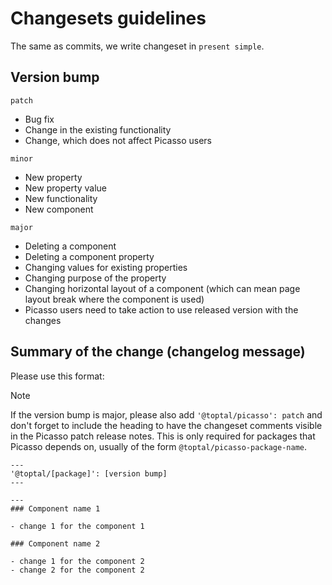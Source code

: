 # Changesets guidelines

The same as commits, we write changeset in `present simple`.

## Version bump
`patch`

- Bug fix
- Change in the existing functionality
- Change, which does not affect Picasso users

`minor`

- New property
- New property value
- New functionality
- New component

`major`

- Deleting a component
- Deleting a component property
- Changing values for existing properties
- Changing purpose of the property
- Changing horizontal layout of a component (which can mean page layout break where the component is used)
- Picasso users need to take action to use released version with the changes

## Summary of the change (changelog message)

Please use this format:

> [!NOTE]
> If the version bump is major, please also add `'@toptal/picasso': patch` and don't forget to include the heading to have the changeset comments visible in the Picasso patch release notes. This is only required for packages that Picasso depends on, usually of the form `@toptal/picasso-package-name`.

```
---
'@toptal/[package]': [version bump]
---

---
### Component name 1

- change 1 for the component 1

### Component name 2

- change 1 for the component 2
- change 2 for the component 2
```

